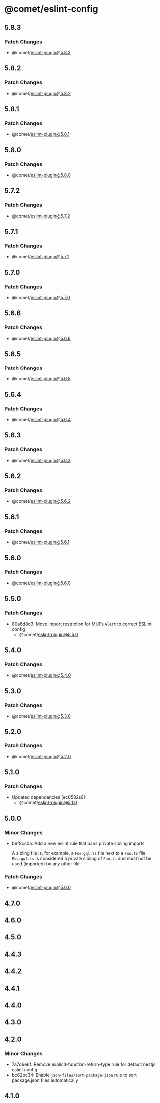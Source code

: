 # @comet/eslint-config

## 5.8.3

### Patch Changes

-   @comet/eslint-plugin@5.8.3

## 5.8.2

### Patch Changes

-   @comet/eslint-plugin@5.8.2

## 5.8.1

### Patch Changes

-   @comet/eslint-plugin@5.8.1

## 5.8.0

### Patch Changes

-   @comet/eslint-plugin@5.8.0

## 5.7.2

### Patch Changes

-   @comet/eslint-plugin@5.7.2

## 5.7.1

### Patch Changes

-   @comet/eslint-plugin@5.7.1

## 5.7.0

### Patch Changes

-   @comet/eslint-plugin@5.7.0

## 5.6.6

### Patch Changes

-   @comet/eslint-plugin@5.6.6

## 5.6.5

### Patch Changes

-   @comet/eslint-plugin@5.6.5

## 5.6.4

### Patch Changes

-   @comet/eslint-plugin@5.6.4

## 5.6.3

### Patch Changes

-   @comet/eslint-plugin@5.6.3

## 5.6.2

### Patch Changes

-   @comet/eslint-plugin@5.6.2

## 5.6.1

### Patch Changes

-   @comet/eslint-plugin@5.6.1

## 5.6.0

### Patch Changes

-   @comet/eslint-plugin@5.6.0

## 5.5.0

### Patch Changes

-   80a6d8d3: Move import restriction for MUI's `Alert` to correct ESLint config
    -   @comet/eslint-plugin@5.5.0

## 5.4.0

### Patch Changes

-   @comet/eslint-plugin@5.4.0

## 5.3.0

### Patch Changes

-   @comet/eslint-plugin@5.3.0

## 5.2.0

### Patch Changes

-   @comet/eslint-plugin@5.2.0

## 5.1.0

### Patch Changes

-   Updated dependencies [ec0582e6]
    -   @comet/eslint-plugin@5.1.0

## 5.0.0

### Minor Changes

-   b6f8cc0a: Add a new eslint rule that bans private sibling imports

    A sibling file is, for example, a `Foo.gql.ts` file next to a `Foo.ts` file. `Foo.gql.ts` is considered a private sibling of `Foo.ts` and must not be used (imported) by any other file.

### Patch Changes

-   @comet/eslint-plugin@5.0.0

## 4.7.0

## 4.6.0

## 4.5.0

## 4.4.3

## 4.4.2

## 4.4.1

## 4.4.0

## 4.3.0

## 4.2.0

### Minor Changes

-   7a7d6e6f: Remove explicit-function-return-type rule for default nestjs eslint config
-   bc82bc34: Enable `json-files/sort-package-json` rule to sort package.json files automatically

## 4.1.0
